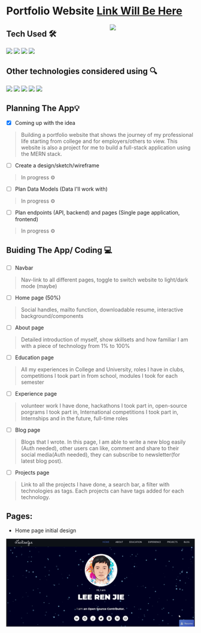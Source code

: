 # Portfolio Website [Link Will Be Here](https://www.google.com "Portfolio Website")
<img src="https://media.giphy.com/media/836HiJc7pgzy8iNXCn/giphy.gif" align="right"  width="45%"/>

## Tech Used 🛠  
<p>
<img src="https://img.shields.io/badge/-MongoDB%20-1AA121?style=for-the-badge&logo=mongodb&logoColor=green">
<img src="https://img.shields.io/badge/-Expressjs%20-%23323330?style=for-the-badge&logo=express">
<img src="https://img.shields.io/badge/react%20-%2320232a.svg?&style=for-the-badge&logo=react" >   
<img src="https://img.shields.io/badge/-Nodejs%20-%23323330?style=for-the-badge&logo=Node.js&logoColor=green">
</p>

## Other technologies considered using 🔍  
<p>
<img src="https://img.shields.io/badge/-gatsby%20-black?style=for-the-badge&logo=gatsby&logoColor=purple">
<img src="https://img.shields.io/badge/-Threejs%20-black?style=for-the-badge&logo=three.js">
<img src="https://img.shields.io/badge/-Firebasae%20-black?style=for-the-badge&logo=firebase">
<img src="https://img.shields.io/badge/-sass%20-black?style=for-the-badge&logo=sass">
  <img src="https://img.shields.io/badge/-mailchimp%20-black?style=for-the-badge&logo=mailchimp">
</p>  

## Planning The App💡  
- [x] Coming up with the idea 
> Building a portfolio website that shows the journey of my professional life starting from college and for employers/others to view. This website is also a project for me to build a full-stack application using the MERN stack.

- [ ] Create a design/sketch/wireframe
> In progress ⚙

- [ ] Plan Data Models (Data I'll work with)
> In progress ⚙

- [ ] Plan endpoints (API, backend) and pages (Single page application, frontend)
> In progress ⚙

## Buiding The App/ Coding 💻
- [ ] Navbar
> Nav-link to all different pages, toggle to switch website to light/dark mode (maybe)
- [ ] Home page (50%) 
>  Social handles, mailto function, downloadable resume,  interactive background/components
- [ ] About page
> Detailed introduction of myself, show skillsets and how familiar I am with a piece of technology from 1% to 100%
- [ ] Education page
> All my experiences in College and University, roles I have in clubs, competitions I took part in from school, modules I took for each semester  
- [ ] Experience page
> volunteer work I have done, hackathons I took part in, open-source porgrams I took part in, International competitions I took part in, Internships and in the future, full-time roles
- [ ] Blog page
> Blogs that I wrote. In this page, I am able to write a new blog easily (Auth needed), other users can like, comment and share to their social media(Auth needed), they can subscribe to newsletter(for latest blog post).
- [ ] Projects page
> Link to all the projects I have done, a search bar, a filter with technologies as tags. Each projects can have tags added for each technology.

## Pages:
- Home page initial design
<img src='https://github.com/LeeRenJie/LeeRenJie/blob/main/images/homepage.gif'/>

